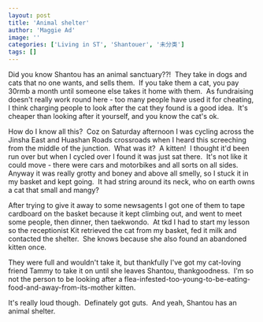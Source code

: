 ```yaml
---
layout: post
title: 'Animal shelter'
author: 'Maggie Ad'
image: ''
categories: ['Living in ST', 'Shantouer', '未分类']
tags: []
---
```


Did you know Shantou has an animal sanctuary??!  They take in dogs and cats that no one wants, and sells them.  If you take them a cat, you pay 30rmb a month until someone else takes it home with them.  As fundraising doesn't really work round here - too many people have used it for cheating, I think charging people to look after the cat they found is a good idea.  It's cheaper than looking after it yourself, and you know the cat's ok. 

How do I know all this?  Coz on Saturday afternoon I was cycling across the Jinsha East and Huashan Roads crossroads when I heard this screeching from the middle of the junction.  What was it?  A kitten!  I thought it'd been run over but when I cycled over I found it was just sat there.  It's not like it could move - there were cars and motorbikes and all sorts on all sides.  Anyway it was really grotty and boney and above all smelly, so I stuck it in my basket and kept going.  It had string around its neck, who on earth owns a cat that small and mangy?

After trying to give it away to some newsagents I got one of them to tape cardboard on the basket because it kept climbing out, and went to meet some people, then dinner, then taekwondo.  At tkd I had to start my lesson so the receptionist Kit retrieved the cat from my basket, fed it milk and contacted the shelter.  She knows because she also found an abandoned kitten once. 

They were full and wouldn't take it, but thankfully I've got my cat-loving friend Tammy to take it on until she leaves Shantou, thankgoodness.  I'm so not the person to be looking after a flea-infested-too-young-to-be-eating-food-and-away-from-its-mother kitten.

It's really loud though.  Definately got guts.  And yeah, Shantou has an animal shelter.